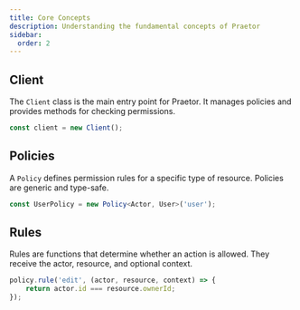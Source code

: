 ```yaml
---
title: Core Concepts
description: Understanding the fundamental concepts of Praetor
sidebar:
  order: 2
---
```


## Client

The `Client` class is the main entry point for Praetor. It manages policies and provides methods for checking permissions.

```typescript
const client = new Client();
```

## Policies

A `Policy` defines permission rules for a specific type of resource. Policies are generic and type-safe.

```typescript
const UserPolicy = new Policy<Actor, User>('user');
```

## Rules

Rules are functions that determine whether an action is allowed. They receive the actor, resource, and optional context.

```typescript
policy.rule('edit', (actor, resource, context) => {
    return actor.id === resource.ownerId;
});
```